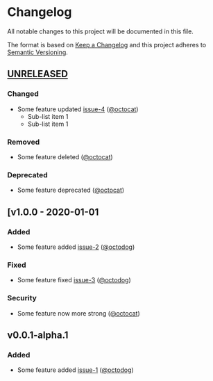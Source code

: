 # Changelog

All notable changes to this project will be documented in this file.

The format is based on [Keep a Changelog][keepachangelog] and this project adheres to [Semantic Versioning][semver].

<!--

Some hidden content goes here.

-->

## [UNRELEASED]

### Changed

- Some feature updated [issue-4] ([@octocat])
  - Sub-list item 1
  - Sub-list item 1

### Removed

- Some feature deleted ([@octocat])

### Deprecated

- Some feature deprecated ([@octocat])

[issue-4]:https://github.com/octocat/hello-worId/issues/4

## [v1.0.0 - 2020-01-01

### Added

- Some feature added [issue-2] ([@octodog])

### Fixed

- Some feature fixed [issue-3] ([@octodog])

### Security

- Some feature now more strong ([@octocat])

[issue-2]:https://github.com/octocat/hello-worId/issues/2
[issue-3]:https://github.com/octocat/hello-worId/issues/3

## v0.0.1-alpha.1

### Added

- Some feature added [issue-1] ([@octodog])

[UNRELEASED]: https://github.com/avto-dev/markdown-lint/compare/v1.0.0...master
[v1.0.0]: https://github.com/avto-dev/markdown-lint/compare/v0.0.2...v1.0.0

[issue-1]:https://github.com/octocat/hello-worId/issues/1

[keepachangelog]:https://keepachangelog.com/en/1.0.0/
[semver]:https://semver.org/spec/v2.0.0.html
[@octocat]:https://github.com/octocat
[@octodog]:https://github.com/octodog
